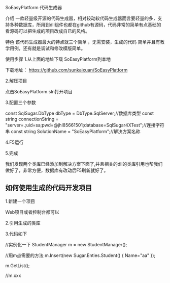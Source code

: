 SoEasyPlatform 代码生成器

介绍
一款轻量级开源的代码生成器，相对较动软代码生成器而言要轻量的多，支持多种数据库，所用到dll组件也都在github有源码，代码非常的简单有点基础的看源码可以把生成的项目改成自已的风格。

 
特色
该代码生成器最大的特点就三个简单 ，无需安装，生成的代码 简单并且有教学用例，还有就是调试和修改模版简单。

 
使用步骤
1.从上面的地址下载 SoEasyPlatform到本地

下载地址： https://github.com/sunkaixuan/SoEasyPlatform


2.解压项目

点击SoEasyPlatform.sln打开项目


3.配置三个参数

const SqlSugar.DbType dbType = DbType.SqlServer;//数据库类型
const string connectionString = "server=.;uid=sa;pwd=@jhl85661501;database=SqlSugar4XTest";//连接字符串
const string SolutionName = "SoEasyPlatform";//解决方案名称
　　

4.F5运行


5.完成

我们发现两个类库已经添加到解决方案下面了,并且相关的dll的类库引用也帮我们做好了，非常方便，数据库有改动后F5刷新就好了。



## 如何使用生成的代码开发项目

 1.新建一个项目

  Web项目或者控制台都可以


 2.引用生成的类库


 3.代码如下

//实例化一下
 StudentManager m = new StudentManager();

//用m点需要的方法 
 m.Insert(new Sugar.Enties.Student() { Name="aa" });

 m.GetList();
 
 //m.xxx
